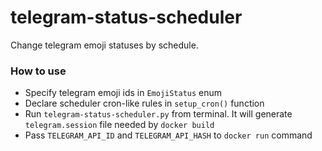 # telegram-status-scheduler

Change telegram emoji statuses by schedule.

### How to use

- Specify telegram emoji ids in `EmojiStatus` enum
- Declare scheduler cron-like rules in `setup_cron()` function
- Run `telegram-status-scheduler.py` from terminal. It will generate `telegram.session` file needed by `docker build`
- Pass `TELEGRAM_API_ID` and `TELEGRAM_API_HASH` to `docker run` command
